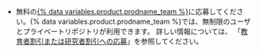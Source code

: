 - 無料の[{% data variables.product.prodname_team %}](/articles/github-s-products)に応募してください。{% data variables.product.prodname_team %}では、無制限のユーザとプライベートリポジトリが利用できます。 詳しい情報については、 「[教育者割引または研究者割引への応募](/education/explore-the-benefits-of-teaching-and-learning-with-github-education/apply-for-an-educator-or-researcher-discount)」を参照してください。

